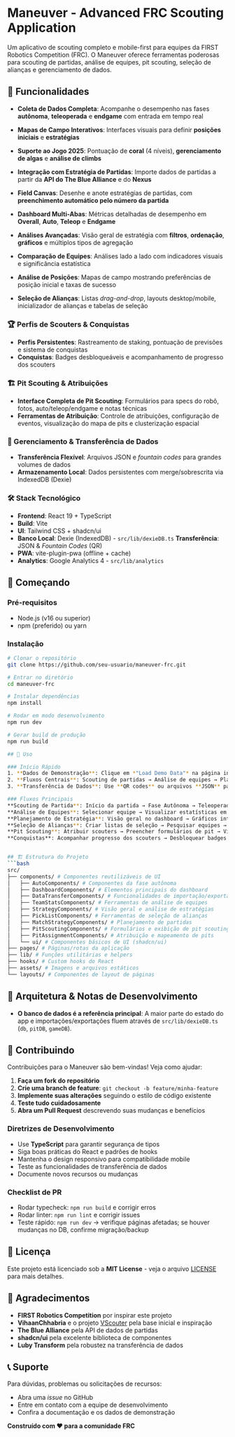 # Maneuver - Advanced FRC Scouting Application

Um aplicativo de scouting completo e mobile-first para equipes da FIRST Robotics Competition (FRC).
O Maneuver oferece ferramentas poderosas para scouting de partidas, análise de equipes, pit scouting, seleção de alianças e gerenciamento de dados.


## 🚀 Funcionalidades

- **Coleta de Dados Completa**: Acompanhe o desempenho nas fases **autônoma**, **teleoperada** e **endgame** com entrada em tempo real
- **Mapas de Campo Interativos**: Interfaces visuais para definir **posições iniciais** e **estratégias**
- **Suporte ao Jogo 2025**: Pontuação de **coral** (4 níveis), **gerenciamento de algas** e **análise de climbs**
- **Integração com Estratégia de Partidas**: Importe dados de partidas a partir da **API do The Blue Alliance** e do **Nexus**
- **Field Canvas**: Desenhe e anote estratégias de partidas, com **preenchimento automático pelo número da partida**

- **Dashboard Multi-Abas**: Métricas detalhadas de desempenho em **Overall**, **Auto**, **Teleop** e **Endgame**
- **Análises Avançadas**: Visão geral de estratégia com **filtros**, **ordenação**, **gráficos** e múltiplos tipos de agregação
- **Comparação de Equipes**: Análises lado a lado com indicadores visuais e significância estatística
- **Análise de Posições**: Mapas de campo mostrando preferências de posição inicial e taxas de sucesso
- **Seleção de Alianças**: Listas *drag-and-drop*, layouts desktop/mobile, inicializador de alianças e tabelas de seleção


### 🏆 Perfis de Scouters & Conquistas
- **Perfis Persistentes**: Rastreamento de staking, pontuação de previsões e sistema de conquistas
- **Conquistas**: Badges desbloqueáveis e acompanhamento de progresso dos scouters


### 🏗️ Pit Scouting & Atribuições
- **Interface Completa de Pit Scouting**: Formulários para specs do robô, fotos, auto/teleop/endgame e notas técnicas
- **Ferramentas de Atribuição**: Controle de atribuições, configuração de eventos, visualização do mapa de pits e clusterização espacial


### 📱 Gerenciamento & Transferência de Dados
- **Transferência Flexível**: Arquivos JSON e *fountain codes* para grandes volumes de dados
- **Armazenamento Local**: Dados persistentes com merge/sobrescrita via IndexedDB (Dexie)


### 🛠️ Stack Tecnológico

- **Frontend**: React 19 + TypeScript
- **Build**: Vite
- **UI**: Tailwind CSS + shadcn/ui
- **Banco Local**: Dexie (IndexedDB) - `src/lib/dexieDB.ts`
**Transferência**: JSON & *Fountain Codes* (QR)
- **PWA**: vite-plugin-pwa (offline + cache)
- **Analytics**: Google Analytics 4 - `src/lib/analytics`


## 🚀 Começando

### Pré-requisitos
- Node.js (v16 ou superior)
- npm (preferido) ou yarn

### Instalação
```bash
# Clonar o repositório
git clone https://github.com/seu-usuario/maneuver-frc.git

# Entrar no diretório
cd maneuver-frc

# Instalar dependências
npm install

# Rodar em modo desenvolvimento
npm run dev

# Gerar build de produção
npm run build

## 📖 Uso

### Início Rápido
1. **Dados de Demonstração**: Clique em *"Load Demo Data"* na página inicial para explorar todos os recursos
2. **Fluxos Centrais**: Scouting de partidas → Análise de equipes → Planejamento de estratégias → Seleção de alianças
3. **Transferência de Dados**: Use **QR codes** ou arquivos **JSON** para compartilhar dados entre dispositivos

### Fluxos Principais
**Scouting de Partida**: Início da partida → Fase Autônoma → Teleoperada → Endgame → Submeter
**Análise de Equipes**: Selecionar equipe → Visualizar estatísticas em múltiplas abas → Comparar com outras → Analisar posições
**Planejamento de Estratégia**: Visão geral no dashboard → Gráficos interativos → Configuração de colunas → Filtros por evento
**Seleção de Alianças**: Criar listas de seleção → Pesquisar equipes → Ordenar com drag-and-drop → Exportar/Compartilhar
**Pit Scouting**: Atribuir scouters → Preencher formulários de pit → Visualizar mapa de pits → Exportar dados de pits
**Conquistas**: Acompanhar progresso dos scouters → Desbloquear badges → Visualizar ranking


## 🏗️ Estrutura do Projeto
```bash
src/
├── components/ # Componentes reutilizáveis de UI
│   ├── AutoComponents/ # Componentes da fase autônoma
│   ├── DashboardComponents/ # Elementos principais do dashboard
│   ├── DataTransferComponents/ # Funcionalidades de importação/exportação
│   ├── TeamStatsComponents/ # Ferramentas de análise de equipes
│   ├── StrategyComponents/ # Visão geral e análise de estratégias
│   ├── PickListComponents/ # Ferramentas de seleção de alianças
│   ├── MatchStrategyComponents/ # Planejamento de partidas
│   ├── PitScoutingComponents/ # Formulários e exibição de pit scouting
│   ├── PitAssignmentComponents/ # Atribuição e mapeamento de pits
│   └── ui/ # Componentes básicos de UI (shadcn/ui)
├── pages/ # Páginas/rotas da aplicação
├── lib/ # Funções utilitárias e helpers
├── hooks/ # Custom hooks do React
├── assets/ # Imagens e arquivos estáticos
└── layouts/ # Componentes de layout de páginas
```

## 🔧 Arquitetura & Notas de Desenvolvimento
- **O banco de dados é a referência principal**: A maior parte do estado do app e importações/exportações fluem através de `src/lib/dexieDB.ts` (`db`, `pitDB`, `gameDB`).


## 🤝 Contribuindo

Contribuições para o Maneuver são bem-vindas! Veja como ajudar:

1. **Faça um fork do repositório**
2. **Crie uma branch de feature**: `git checkout -b feature/minha-feature`
3. **Implemente suas alterações** seguindo o estilo de código existente
4. **Teste tudo cuidadosamente**
5. **Abra um Pull Request** descrevendo suas mudanças e benefícios


### Diretrizes de Desenvolvimento
- Use **TypeScript** para garantir segurança de tipos
- Siga boas práticas do React e padrões de hooks
- Mantenha o design responsivo para compatibilidade mobile
- Teste as funcionalidades de transferência de dados
- Documente novos recursos ou mudanças

### Checklist de PR
- Rodar typecheck: `npm run build` e corrigir erros
- Rodar linter: `npm run lint` e corrigir issues
- Teste rápido: `npm run dev` → verifique páginas afetadas; se houver mudanças no DB, confirme migração/backup


## 📝 Licença
Este projeto está licenciado sob a **MIT License** - veja o arquivo [LICENSE](LICENSE) para mais detalhes.


## 🙏 Agradecimentos
- **FIRST Robotics Competition** por inspirar este projeto 
- **VihaanChhabria** e o projeto [VScouter](https://github.com/VihaanChhabria/VScouter) pela base inicial e inspiração
- **The Blue Alliance** pela API de dados de partidas
- **shadcn/ui** pela excelente biblioteca de componentes
- **Luby Transform** pela robustez na transferência de dados


## 📞 Suporte
Para dúvidas, problemas ou solicitações de recursos:
- Abra uma *issue* no GitHub
- Entre em contato com a equipe de desenvolvimento
- Confira a documentação e os dados de demonstração


**Construído com ❤️ para a comunidade FRC**